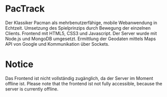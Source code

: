 PacTrack
========

Der Klassiker Pacman als mehrbenutzerfähige, mobile Webanwendung in Echtzeit. Umsetzung des Spielprinzips durch Bewegung der einzelnen Clients. Frontend mit HTML5, CSS3 und Javascript. Der Server wurde mit Node.js und MongoDB umgesetzt. Ermittlung der Geodaten mittels Maps API von Google und Kommunikation über Sockets.

Notice
======

Das Frontend ist nicht vollständig zugänglich, da der Server im Moment offline ist.
Please note that the frontend ist not fully accessible, because the server is currently offline.
